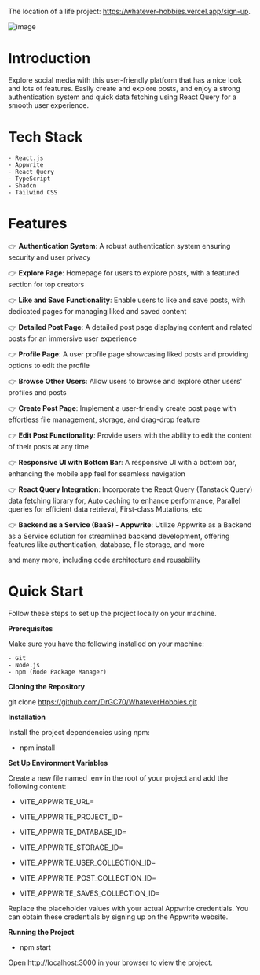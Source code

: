 The location of a life project: https://whatever-hobbies.vercel.app/sign-up.



![image](https://github.com/DrGC70/WhateverHobbies/assets/123336389/cf129cb7-1f75-4b19-9a2c-9effa24749b2)


# **Introduction**

Explore social media with this user-friendly platform that has a nice look and lots of features. Easily create and explore posts, and enjoy a strong authentication system and quick data fetching using React Query for a smooth user experience.

# **Tech Stack**

    - React.js
    - Appwrite
    - React Query
    - TypeScript
    - Shadcn
    - Tailwind CSS


# **Features**

👉 **Authentication System**: A robust authentication system ensuring security and user privacy

👉 **Explore Page**: Homepage for users to explore posts, with a featured section for top creators

👉 **Like and Save Functionality**: Enable users to like and save posts, with dedicated pages for managing liked and saved content

👉 **Detailed Post Page**: A detailed post page displaying content and related posts for an immersive user experience

👉 **Profile Page**: A user profile page showcasing liked posts and providing options to edit the profile

👉 **Browse Other Users**: Allow users to browse and explore other users' profiles and posts

👉 **Create Post Page**: Implement a user-friendly create post page with effortless file management, storage, and drag-drop feature

👉 **Edit Post Functionality**: Provide users with the ability to edit the content of their posts at any time

👉 **Responsive UI with Bottom Bar**: A responsive UI with a bottom bar, enhancing the mobile app feel for seamless navigation

👉 **React Query Integration**: Incorporate the React Query (Tanstack Query) data fetching library for, Auto caching to enhance performance, Parallel queries for efficient data retrieval, First-class Mutations, etc

👉 **Backend as a Service (BaaS) - Appwrite**: Utilize Appwrite as a Backend as a Service solution for streamlined backend development, offering features like authentication, database, file storage, and more

and many more, including code architecture and reusability

# **Quick Start**

Follow these steps to set up the project locally on your machine.

**Prerequisites**

Make sure you have the following installed on your machine:

    - Git
    - Node.js
    - npm (Node Package Manager)

**Cloning the Repository**

git clone https://github.com/DrGC70/WhateverHobbies.git

**Installation**

Install the project dependencies using npm:


- npm install


**Set Up Environment Variables**

Create a new file named .env in the root of your project and add the following content:

- VITE_APPWRITE_URL=

- VITE_APPWRITE_PROJECT_ID=

- VITE_APPWRITE_DATABASE_ID=

- VITE_APPWRITE_STORAGE_ID=

- VITE_APPWRITE_USER_COLLECTION_ID=

- VITE_APPWRITE_POST_COLLECTION_ID=

- VITE_APPWRITE_SAVES_COLLECTION_ID=


Replace the placeholder values with your actual Appwrite credentials. You can obtain these credentials by signing up on the Appwrite website.


**Running the Project**


- npm start


Open http://localhost:3000 in your browser to view the project.
